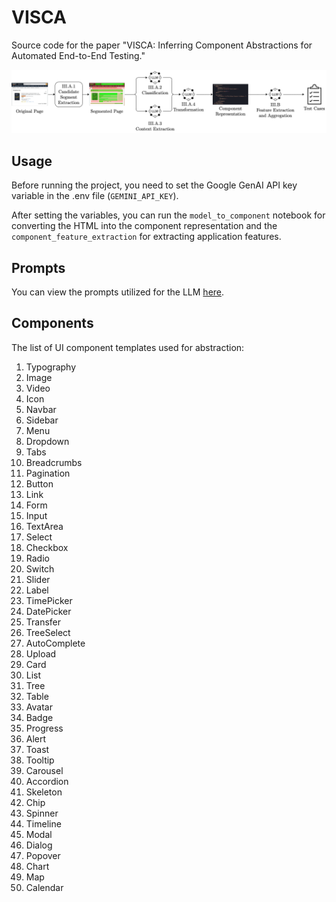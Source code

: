 # VISCA
Source code for the paper "VISCA: Inferring Component Abstractions for Automated End-to-End Testing."

![VISCA Workflow](./images/workflow.png)


## Usage
Before running the project, you need to set the Google GenAI API key variable in the .env file (`GEMINI_API_KEY`).

After setting the variables, you can run the `model_to_component` notebook for converting the HTML into the component representation and the `component_feature_extraction` for extracting application features.

## Prompts
You can view the prompts utilized for the LLM [here](visca/prompts.py).

## Components
The list of UI component templates used for abstraction:
1. Typography
2. Image
3. Video
4. Icon
5. Navbar
6. Sidebar
7. Menu
8. Dropdown
9. Tabs
10. Breadcrumbs
11. Pagination
12. Button
13. Link
14. Form
15. Input
16. TextArea
17. Select
18. Checkbox
19. Radio
20. Switch
21. Slider
22. Label
23. TimePicker
24. DatePicker
25. Transfer
26. TreeSelect
27. AutoComplete
28. Upload
29. Card
30. List
31. Tree
32. Table
33. Avatar
34. Badge
35. Progress
36. Alert
37. Toast
38. Tooltip
39. Carousel
40. Accordion
41. Skeleton
42. Chip
43. Spinner
44. Timeline
45. Modal
46. Dialog
47. Popover
48. Chart
49. Map
50. Calendar